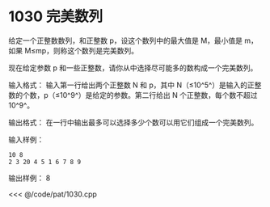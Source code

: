# 1030 完美数列
给定一个正整数数列，和正整数 p，设这个数列中的最大值是 M，最小值是 m，如果 M≤mp，则称这个数列是完美数列。

现在给定参数 p 和一些正整数，请你从中选择尽可能多的数构成一个完美数列。

输入格式：
输入第一行给出两个正整数 N 和 p，其中 N（≤10^5^）是输入的正整数的个数，p（≤10^9^）是给定的参数。第二行给出 N 个正整数，每个数不超过 10^9^。

输出格式：
在一行中输出最多可以选择多少个数可以用它们组成一个完美数列。

输入样例：
```
10 8
2 3 20 4 5 1 6 7 8 9
```
输出样例：
8

<<< @/code/pat/1030.cpp